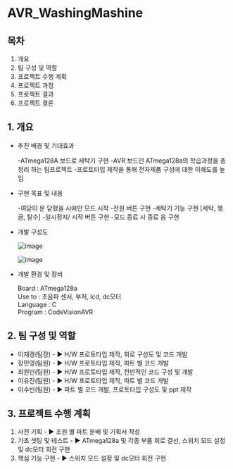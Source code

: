 # AVR_WashingMashine

## 목차
   
01. 개요
02. 팀 구성 및 역할
03. 프로젝트 수행 계획
04. 프로젝트 과정
05. 프로젝트 결과
06. 프로젝트 결론

   
## 1. 개요
   
* 추진 배경 및 기대효과
  
  -ATmega128A 보드로 세탁기 구현
  -AVR 보드인 ATmega128a의 학습과정을 총정리 하는 팀프로젝트
  -프로토타입 제작을 통해 전자제품 구성에 대한 이해도를 높임
   

* 구현 목표 및 내용
  
  -여닫이 문 닫혔을 시에만 모드 시작
  -전원 버튼 구현
  -세탁기 기능 구현 [세탁, 헹굼, 탈수]
  -일시정지/ 시작 버튼 구현
  -모드 종료 시 종료 음 구현

  
* 개발 구성도
  
  ![image](https://github.com/subin111/AVR_WashingMashine/assets/143717650/45bfce79-039c-4151-9fff-d62b2994d9d4)


  ![image](https://github.com/subin111/AVR_WashingMashine/assets/143717650/f457467f-6167-4546-a495-c93cb839f5eb)

   
* 개발 환경 및 장비
   
  Board : ATmega128a   
  Use to : 초음파 센서, 부저, lcd, dc모터    
  Language : C    
  Program : CodeVisionAVR     

     
## 2. 팀 구성 및 역할
   
* 이재경(팀장) - ▶ H/W  프로토타입 제작, 회로 구성도 및 코드 개발
* 장민영(팀원) - ▶ H/W  프로토타입 제작, 파트 별 코드 개발
* 최원빈(팀원) - ▶ H/W  프로토타입 제작, 전반적인 코드 구성 및  개발
* 이유진(팀원) - ▶ H/W  프로토타입 제작, 파트 별 코드 개발
* 이수빈(팀원) - ▶ 파트 별 코드 개발, 프로토타입 구성도 및 ppt 제작

   
## 3. 프로젝트 수행 계획

1. 사전 기획 - ▶ 조원 별 파트 분배 및 기획서 작성
2. 기초 셋팅 및 테스트 - ▶ ATmega128a 및 각종 부품 회로 결선, 스위치 모드 설정 및 dc모터 회전 구현
3. 핵심 기능 구현 - ▶ 스위치 모드 설정 및 dc모터 회전 구현



   



